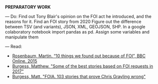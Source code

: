 **PREPARATORY WORK**

— Do:
Find out Tony Blair's opinion on the FOI act he introduced, and the reasons for it.
Find an FOI story from 2020
Figure out the difference between TSV (and variants), JSON, XML, GEOJSON, SHP.
In a google colaboratory notebook import pandas as pd. Assign some variables and manipulate them

— Read:

- [Rosenbaum, Martin. “10 things we found out because of FOI”, BBC Online. 2015](https://www.bbc.co.uk/news/magazine-30645383)
- [Burgess, Matthew. "Some of the best stories based on FOI requests in 2017"](https://www.foi.directory/some-of-the-best-stories-based-on-foi-requests-in-2017/)  
- [Burgess, Matt. "FOIA. 103 stories that prove Chris Grayling wrong"](https://www.theguardian.com/media/2015/oct/30/freedom-of-information-act-chris-grayling-misuse-foi)
